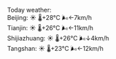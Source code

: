 Today weather:  
Beijing: ☀️   🌡️+28°C 🌬️←7km/h  
Tianjin: ☀️   🌡️+26°C 🌬️←11km/h  
Shijiazhuang: ☀️   🌡️+26°C 🌬️↓4km/h  
Tangshan: ☀️   🌡️+23°C 🌬️←12km/h  
